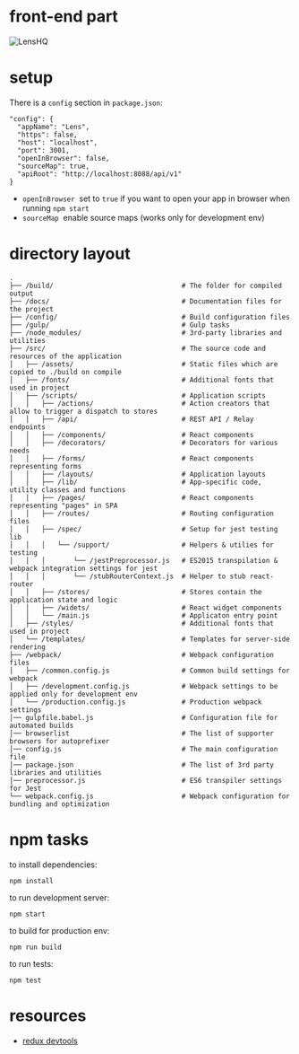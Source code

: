 # front-end part

![LensHQ](http://puu.sh/j94yx/64be2e08f6.png "LensHQ – profiling tool for Rails apps.")

# setup

There is a `config` section in `package.json`:

```
"config": {
  "appName": "Lens",
  "https": false,
  "host": "localhost",
  "port": 3001,
  "openInBrowser": false,
  "sourceMap": true,
  "apiRoot": "http://localhost:8088/api/v1"
}
```

* `openInBrowser` ­ set to `true` if you want to open your app in browser when running `npm start`
* `sourceMap` ­ enable source maps (works only for development env)

# directory layout

```
.
├── /build/                                # The folder for compiled output
├── /docs/                                 # Documentation files for the project
├── /config/                               # Build configuration files
├── /gulp/                                 # Gulp tasks
├── /node_modules/                         # 3rd-party libraries and utilities
├── /src/                                  # The source code and resources of the application
│   ├── /assets/                           # Static files which are copied to ./build on compile
│   ├── /fonts/                            # Additional fonts that used in project
│   ├── /scripts/                          # Application scripts
│   │   ├── /actions/                      # Action creators that allow to trigger a dispatch to stores
│   │   ├── /api/                          # REST API / Relay endpoints
│   │   ├── /components/                   # React components
│   │   ├── /decorators/                   # Decorators for various needs
│   │   ├── /forms/                        # React components representing forms
│   │   ├── /layouts/                      # Application layouts
│   │   ├── /lib/                          # App-specific code, utility classes and functions
│   │   ├── /pages/                        # React components representing "pages" in SPA
│   │   ├── /routes/                       # Routing configuration files
│   │   ├── /spec/                         # Setup for jest testing lib
│   │   │   └── /support/                  # Helpers & utilies for testing
│   │   │       └── /jestPreprocessor.js   # ES2015 transpilation & webpack integration settings for jest
│   │   │       └── /stubRouterContext.js  # Helper to stub react-router
│   │   ├── /stores/                       # Stores contain the application state and logic
│   │   ├── /widets/                       # React widget components
│   │   └── /main.js                       # Applicaton entry point
│   ├── /styles/                           # Additional fonts that used in project
│   └── /templates/                        # Templates for server-side rendering
├── /webpack/                              # Webpack configuration files
│   ├── /common.config.js                  # Common build settings for webpack
│   ├── /development.config.js             # Webpack settings to be applied only for development env
│   └── /production.config.js              # Production webpack settings
│── gulpfile.babel.js                      # Configuration file for automated builds
│── browserlist                            # The list of supporter browsers for autoprefixer
│── config.js                              # The main configuration file
│── package.json                           # The list of 3rd party libraries and utilities
│── preprocessor.js                        # ES6 transpiler settings for Jest
└── webpack.config.js                      # Webpack configuration for bundling and optimization
```

# npm tasks

to install dependencies:
```
npm install
```

to run development server:
```
npm start
```

to build for production env:
```
npm run build
```

to run tests:
```
npm test
```

# resources

* [redux devtools](https://github.com/gaearon/redux-devtools)
